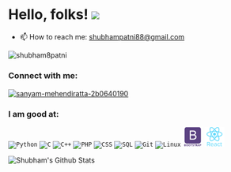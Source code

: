 # Hello, folks! <img src="https://raw.githubusercontent.com/MartinHeinz/MartinHeinz/master/wave.gif" width="30px">

- 📫 How to reach me: shubhampatni88@gmail.com

<p align="left"> <img src="https://komarev.com/ghpvc/?username=shubham8patni&label=Profile%20views&color=0e75b6&style=flat" alt="shubham8patni" /> </p>

<h3 align="left">Connect with me:</h3>
<p align="left">
  <a href="https://www.linkedin.com/in/shubham-patni-7a169552/" target="blank"><img align="center" src="https://raw.githubusercontent.com/rahuldkjain/github-profile-readme-generator/master/src/images/icons/Social/linked-in-alt.svg" alt="sanyam-mehendiratta-2b0640190" height="30" width="40" /></a>
 </p>


### I am good at:
<code><img width="40px" src="https://img.icons8.com/color/2x/python.png" title="Python"/></code>
<code><img width="40px" src="https://img.icons8.com/color/2x/c-programming.png" title="C"/></code>
<code><img width="40px" src="https://img.icons8.com/color/2x/c-plus-plus-logo.png" title="C++"/></code>
<code><img width="40px" src="https://img.icons8.com/color/2x/php.png" title="PHP"/></code>
<code><img width="40px" src="https://img.icons8.com/color/2x/css.png" title="CSS"/></code>
<code><img width="40px" src="https://img.icons8.com/color/2x/sql.png" title="SQL"/></code>
<code><img width="40px" src="https://img.icons8.com/color/2x/git.png" title="Git"/></code>
<code><img width="40px" src="https://img.icons8.com/color/2x/linux.png" title="Linux"/></code>
<code><img src="https://raw.githubusercontent.com/devicons/devicon/master/icons/bootstrap/bootstrap-plain-wordmark.svg" alt="bootstrap" width="40"/></code>
<code><img src="https://raw.githubusercontent.com/devicons/devicon/master/icons/react/react-original-wordmark.svg" alt="react" width="40" height="40"/></code>


![Shubham's Github Stats](https://github-readme-stats.vercel.app/api?username=shubham8patni&show_icons=true&bg_color=204886,3967A2,204886&title_color=091441&text_color=ffffff&icon_color=091441)
